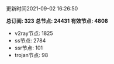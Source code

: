 更新时间2021-09-02 16:26:50

**总订阅: 323**
**总节点: 24431**
**有效节点: 4808**
- v2ray节点: 1825
- ss节点: 2784
- ssr节点: 101
- trojan节点: 98

